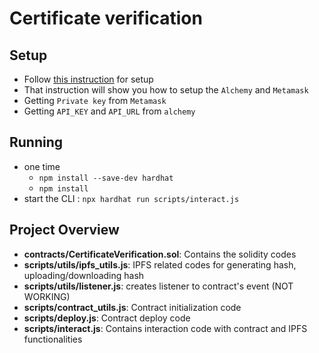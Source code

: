 # Certificate verification

## Setup
- Follow <a href="https://www.web3.university/tracks/create-a-smart-contract/deploy-your-first-smart-contract">this instruction</a> for setup
- That instruction will show you how to setup the `Alchemy` and `Metamask`
- Getting `Private key` from `Metamask`
- Getting `API_KEY` and `API_URL` from `alchemy`

## Running 
- one time
    - `npm install --save-dev hardhat`
    - `npm install`
- start the CLI : `npx hardhat run scripts/interact.js`

## Project Overview
- <b>contracts/CertificateVerification.sol</b>: Contains the solidity codes
- <b>scripts/utils/ipfs_utils.js</b>: IPFS related codes for generating hash, uploading/downloading hash
- <b>scripts/utils/listener.js</b>: creates listener to contract's event (NOT WORKING)
- <b>scripts/contract_utils.js</b>: Contract initialization code
- <b>scripts/deploy.js</b>: Contract deploy code
- <b>scripts/interact.js</b>: Contains interaction code with contract and IPFS functionalities
